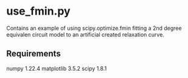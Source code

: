 # use_fmin.py
Contains an example of using scipy.optimize.fmin fitting a 2nd degree equivalen circuit model to an artificial created relaxation curve.
## Requirements
numpy 1.22.4
matplotlib 3.5.2
scipy 1.8.1

